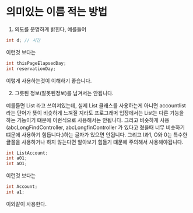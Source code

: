# 의미있는 이름 적는 방법

1. 의도를 분명하게 밝힌다, 예를들어

```C#
int d; // 시간
```

이런것 보다는

```C#
int thisPageElapsedDay;
int reservationDay;
```

이렇게 사용하는것이 이해하기 좋습니다.
<br/>

2. 그릇된 정보(잘못된정보)를 남겨서는 안됩니다.

예를들면 List 라고 쓰여져있는데, 실제 List 클래스를 사용하는게 아니면 accountlist라는 단어가 뜻이 비슷하게 느껴질 지라도 프로그래머 입장에서는 List는 다른 기능을 하는 기능이기 떄문에 이런식으로 사용해서는 안됩니다.
그리고 비슷하게 사용(abcLongFindController, abcLongfinController 가 있다고 쳤을때 너무 비슷하기 떄문에 사용하기 힘듭니다.)하는 글자가 있으면 안됩니다.
그리고 l과1, O와 0는 특수한 글꼴을 사용하거나 하지 않는다면 알아보기 힘들기 떄문에 주의해서 사용해야됩니다.

```C#
int ListAccount;
int a01;
int aO1;
```

이런것 보다는

```C#
int Account;
int a1;
```

이와같이 사용한다.
